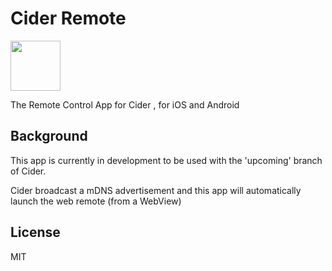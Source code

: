 # Cider Remote

[<img src="https://play.google.com/intl/en_us/badges/images/generic/en_badge_web_generic.png" height="80">](https://play.google.com/store/apps/details?id=com.ciderapp.webremote&hl=en)

The Remote Control App for Cider , for iOS and Android

## Background

This app is currently in development to be used with the 'upcoming' branch of Cider.

Cider broadcast a mDNS advertisement and this app will automatically launch the web remote (from a WebView) 

## License
MIT
